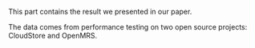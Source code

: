 This part contains the result we presented in our paper. 

The data comes from performance testing on two open source projects: CloudStore and OpenMRS.